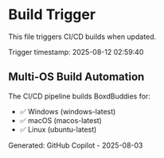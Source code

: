 # Build Trigger

This file triggers CI/CD builds when updated.

Trigger timestamp: 2025-08-12 02:59:40

## Multi-OS Build Automation

The CI/CD pipeline builds BoxdBuddies for:

- ✅ Windows (windows-latest)
- ✅ macOS (macos-latest)
- ✅ Linux (ubuntu-latest)

Generated: GitHub Copilot - 2025-08-03
